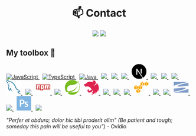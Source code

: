 <div align="center">

# 📫 Contact

<a href = "mailto:valmojltrindade@gmail.com"><img src="https://img.shields.io/badge/Gmail-D14836?style=for-the-badge&logo=gmail&logoColor=white" target="_blank"></a>
<a href="https://www.linkedin.com/in/valmotrindade/" target="_blank"><img src="https://img.shields.io/badge/-LinkedIn-%230077B5?style=for-the-badge&logo=linkedin&logoColor=white" target="_blank"></a>
</div>

## My toolbox 🧰
<p>
    <a href="https://www.javascript.com/">
        <img width="40" src="https://cdn.jsdelivr.net/gh/devicons/devicon/icons/javascript/javascript-original.svg" alt="JavaScript"/>
    </a>
&nbsp
    <a href="https://www.typescriptlang.org/">
        <img width="40" src="https://cdn.jsdelivr.net/gh/devicons/devicon/icons/typescript/typescript-original.svg" alt="TypeScript"/>
    </a>
&nbsp
    <a href="https://www.java.com/">
        <img width="40" src="https://codingdots.in/wp-content/uploads/2021/01/main-qimg-48b7a3d8958565e7aa3ad4dbf2312770.png" alt="Java"/>
    </a>
&nbsp
    <a href="https://developer.mozilla.org/pt-BR/docs/Web/HTML">
        <img width="40" src="https://cdn.jsdelivr.net/gh/devicons/devicon/icons/html5/html5-original.svg" />
    </a>
&nbsp
    <a href="https://developer.mozilla.org/pt-BR/docs/Web/CSS">
        <img width="40" src="https://cdn.jsdelivr.net/gh/devicons/devicon/icons/css3/css3-original.svg" />
    </a>
&nbsp
    <a href="https://reactjs.org/">
        <img width="40" src="https://cdn.jsdelivr.net/gh/devicons/devicon/icons/react/react-original.svg" />
    </a>
&nbsp
    <a href="https://nextjs.org/">
        <img width="40" src="https://raw.githubusercontent.com/devicons/devicon/1119b9f84c0290e0f0b38982099a2bd027a48bf1/icons/nextjs/nextjs-original.svg" />
    </a>
&nbsp
    <a href="https://webpack.js.org/">
        <img height="40" src="https://cdn.jsdelivr.net/gh/devicons/devicon/icons/webpack/webpack-original.svg" />
    </a>
&nbsp
    <a href="https://styled-components.com/">
<img width="40" src="https://miro.medium.com/max/318/1*p1TndLk3UsGPBsM7qHPZIw.png" />
    </a>
&nbsp
    <a href="https://sass-lang.com/">
        <img width="40" src="https://cdn.jsdelivr.net/gh/devicons/devicon/icons/sass/sass-original.svg" />
    </a>
&nbsp
    <a href="https://www.mysql.com/">
        <img width="40" src="https://raw.githubusercontent.com/devicons/devicon/1119b9f84c0290e0f0b38982099a2bd027a48bf1/icons/mysql/mysql-original.svg" />
    </a>
&nbsp
    <a href="https://nodejs.org/">
        <img width="40" src="https://cdn.jsdelivr.net/gh/devicons/devicon/icons/nodejs/nodejs-original.svg" />
    </a>
&nbsp
    <a href="https://www.npmjs.com/">
        <img width="40" src="https://raw.githubusercontent.com/devicons/devicon/1119b9f84c0290e0f0b38982099a2bd027a48bf1/icons/npm/npm-original-wordmark.svg" />
    </a>
&nbsp
    <a href="https://expressjs.com/">
        <img width="40" src="https://cdn.jsdelivr.net/gh/devicons/devicon/icons/express/express-original.svg"/>
    </a>
&nbsp
    <a href="https://spring.io/">
        <img width="40" src="https://raw.githubusercontent.com/devicons/devicon/1119b9f84c0290e0f0b38982099a2bd027a48bf1/icons/spring/spring-original.svg"/>
    </a>
&nbsp
    <a href="https://nestjs.com/">
        <img width="40" src="https://raw.githubusercontent.com/devicons/devicon/1119b9f84c0290e0f0b38982099a2bd027a48bf1/icons/nestjs/nestjs-plain.svg"/>
    </a>
&nbsp
    <a href="https://www.prisma.io/">
        <img height="40" src="https://tsed.io/prisma-2.svg" style />
    </a>
&nbsp
    <a href="https://testing-library.com/">
<img height="30" src="https://testing-library.com/img/octopus-64x64.png" />
    </a>
&nbsp
    <a href="https://jestjs.io/">
<img height="30" src="https://cdn.jsdelivr.net/gh/devicons/devicon/icons/jest/jest-plain.svg" />
    </a>
&nbsp
    <a href="https://aws.amazon.com/">
<img height="40" src="https://raw.githubusercontent.com/devicons/devicon/1119b9f84c0290e0f0b38982099a2bd027a48bf1/icons/amazonwebservices/amazonwebservices-original.svg"  />
    </a>
&nbsp
    <a href="https://github.com/">
<img width="40" src="https://cdn.jsdelivr.net/gh/devicons/devicon/icons/github/github-original.svg"/>
    </a>
&nbsp
    <a href="https://git-scm.com/">
<img width="40" src="https://cdn.jsdelivr.net/gh/devicons/devicon/icons/git/git-original.svg"/>
    </a>
&nbsp
    <a href="https://subversion.apache.org/">
<img width="40" src="https://raw.githubusercontent.com/devicons/devicon/1119b9f84c0290e0f0b38982099a2bd027a48bf1/icons/subversion/subversion-original.svg"/>
    </a>
&nbsp
    <a href="https://www.figma.com/">
<img height="40" src="https://cdn.jsdelivr.net/gh/devicons/devicon/icons/figma/figma-original.svg" />
    </a>
&nbsp
    <a href="https://www.adobe.com/">
<img height="40" src="https://raw.githubusercontent.com/devicons/devicon/1119b9f84c0290e0f0b38982099a2bd027a48bf1/icons/photoshop/photoshop-plain.svg"/>
    </a>
&nbsp
    <a href="https://www.adobe.com/">
<img height="40" src="https://cdn.jsdelivr.net/gh/devicons/devicon/icons/illustrator/illustrator-plain.svg"/>
    </a>
</p>
  
  
_"Perfer et obdura; dolor hic tibi proderit olim" (Be patient and tough; someday this pain will be useful to you”)_ - Ovídio